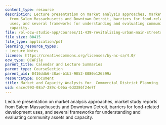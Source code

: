 ```yaml
---
content_type: resource
description: Lecture presentation on market analysis approaches, market study reports
  from Salem Massachusetts and Downtown Detroit, barriers for food-related development
  uses, and several frameworks for understanding and evaluating community assets and
  capacity.
file: /ol-ocw-studio-app/courses/11-439-revitalizing-urban-main-streets-st-claude-avenue-new-orleans-spring-2009/eacec99308a7289cb0ba6d3386f24e7f_MIT11_439s09_lec01_Week09_Lecture_Notes.pdf
file_size: 80415
file_type: application/pdf
learning_resource_types:
- Lecture Notes
license: https://creativecommons.org/licenses/by-nc-sa/4.0/
ocw_type: OCWFile
parent_title: Calendar and Lecture Summaries
parent_type: CourseSection
parent_uid: 0416ddb6-38ae-b1b3-9052-8080e126599a
resourcetype: Document
title: Market and Capacity Analysis for  Commercial District Planning
uid: eacec993-08a7-289c-b0ba-6d3386f24e7f
---
```

Lecture presentation on market analysis approaches, market study reports from Salem Massachusetts and Downtown Detroit, barriers for food-related development uses, and several frameworks for understanding and evaluating community assets and capacity.